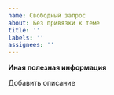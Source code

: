 ```yaml
---
name: Свободный запрос
about: Без привязки к теме
title: ''
labels: ''
assignees: ''
---
```


**Иная полезная информация**

Добавить описание
